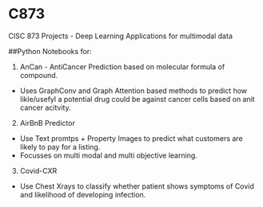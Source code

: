 # C873
CISC 873 Projects - Deep Learning Applications for multimodal data

##Python Notebooks for:
1. AnCan - AntiCancer Prediction based on molecular formula of compound.
- Uses GraphConv and Graph Attention based methods to predict how likle/usefyl a potential drug could be against cancer cells based on anit cancer acitvity.

2. AirBnB Predictor
- Use Text promtps + Property Images to predict what customers are likely to pay for a listing.
- Focusses on multi modal and multi objective learning.

3. Covid-CXR
- Use Chest Xrays to classify whether patient shows symptoms of Covid and likelihood of developing infection.

